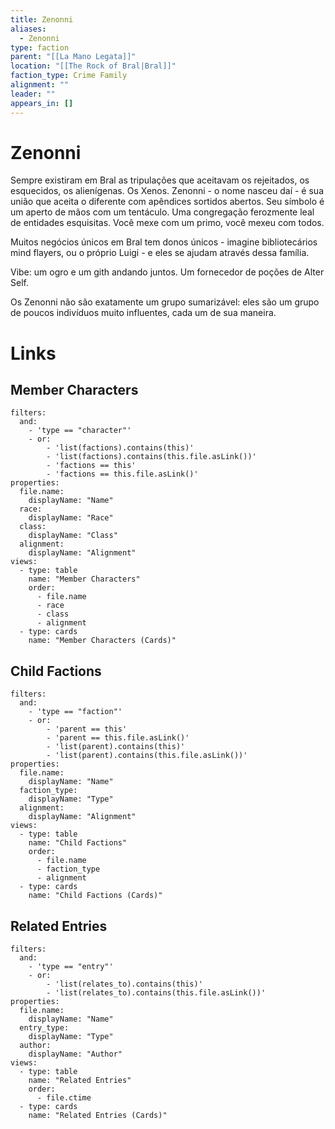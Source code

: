 ```yaml
---
title: Zenonni
aliases:
  - Zenonni
type: faction
parent: "[[La Mano Legata]]"
location: "[[The Rock of Bral|Bral]]"
faction_type: Crime Family
alignment: ""
leader: ""
appears_in: []
---
```

# Zenonni

Sempre existiram em Bral as tripulações que aceitavam os rejeitados, os esquecidos, os alienígenas. Os Xenos. Zenonni - o nome nasceu daí - é sua união que aceita o diferente com apêndices sortidos abertos. Seu símbolo é um aperto de mãos com um tentáculo. Uma congregação ferozmente leal de entidades esquisitas. Você mexe com um primo, você mexeu com todos. 

Muitos negócios únicos em Bral tem donos únicos - imagine bibliotecários mind flayers, ou o próprio Luigi - e eles se ajudam através dessa família. 

Vibe: um ogro e um gith andando juntos. Um fornecedor de poções de Alter Self. 

Os Zenonni não são exatamente um grupo sumarizável: eles são um grupo de poucos indivíduos muito influentes, cada um de sua maneira.

<!-- DYNAMIC:related-entries -->

# Links

## Member Characters
```base
filters:
  and:
    - 'type == "character"'
    - or:
        - 'list(factions).contains(this)'
        - 'list(factions).contains(this.file.asLink())'
        - 'factions == this'
        - 'factions == this.file.asLink()'
properties:
  file.name:
    displayName: "Name"
  race:
    displayName: "Race"
  class:
    displayName: "Class"
  alignment:
    displayName: "Alignment"
views:
  - type: table
    name: "Member Characters"
    order:
      - file.name
      - race
      - class
      - alignment
  - type: cards
    name: "Member Characters (Cards)"
```

## Child Factions
```base
filters:
  and:
    - 'type == "faction"'
    - or:
        - 'parent == this'
        - 'parent == this.file.asLink()'
        - 'list(parent).contains(this)'
        - 'list(parent).contains(this.file.asLink())'
properties:
  file.name:
    displayName: "Name"
  faction_type:
    displayName: "Type"
  alignment:
    displayName: "Alignment"
views:
  - type: table
    name: "Child Factions"
    order:
      - file.name
      - faction_type
      - alignment
  - type: cards
    name: "Child Factions (Cards)"
```

## Related Entries
```base
filters:
  and:
    - 'type == "entry"'
    - or:
        - 'list(relates_to).contains(this)'
        - 'list(relates_to).contains(this.file.asLink())'
properties:
  file.name:
    displayName: "Name"
  entry_type:
    displayName: "Type"
  author:
    displayName: "Author"
views:
  - type: table
    name: "Related Entries"
    order:
      - file.ctime
  - type: cards
    name: "Related Entries (Cards)"
```

<!-- /DYNAMIC -->
